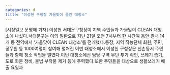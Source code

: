 ```yaml
---
categories: d
title: "이성헌 구청장 가을맞이 클린 대청소"
---
```

[시정일보 문명혜 기자] 이성헌 서대문구청장이 지역 주민들과 가을맞이 CLEAN 대청소에 나섰다.서대문구는 이의 일환으로 지난 21일 오전 7시부터 한 시간여 동안 관내 14개 동 전역에서 ‘가을맞이 CLEAN 대청소’를 전개했다.통장, 지역 직능단체 회원, 주민, 공무원 등 1000여명이 참여해 펼쳐진 이번 대청소에서 이성헌 구청장은 신촌동서 주민들과 함께 청소 작업을 벌였다.이번 대청소에선 담당 구역 무단 투기 확인, 쓰레기 줍기, 도로 화분 정비, 불법 부착물 제거 등에 주력했다.또한 주민들을 대상으로 생활쓰레기 배출 요일과